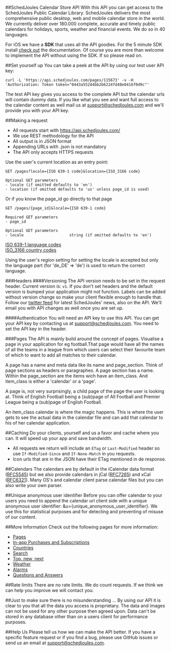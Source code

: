 ##SchedJoules Calendar Store API
With this API you can get access to the SchedJoules Public Calendar Library. SchedJoules delivers the most comprehensive public desktop, web and mobile calendar store in the world. We currently deliver over 180.000 complete, accurate and timely public calendars for holidays, sports, weather and financial events. We do so in 40 languages.

For iOS we have a **SDK** that uses all the API goodies. For the 5 minute SDK install [check out](http://schedjoules.com/resources/developer-resources/ios/CalendarStoreDocumentation/index.html) the documentation. Of course you are more than welcome to implement the API without using the SDK. If so please read on.

##Set yourself up
You can take a peek at the API by using our test user API key:
```
curl -L 'https://api.schedjoules.com/pages/115673' -v -H 'Authorization: Token token="0443a55244bb2b6224fd48e0416f0d9c"'
```
The test API key gives you access to the complete API but the calendar urls will contain dummy data. If you like what you see and want full access to the calendar content as well mail us at support@schedjoules.com and we'll provide you with your API key.

##Making a request
* All requests start with https://api.schedjoules.com/
* We use REST methodology for the API
* All output  is in JSON format
* Appending URLs with .json is not mandatory
* The API only accepts HTTPS requests

Use the user's current location as an entry point:
```
GET /pages?locale={ISO 639-1 code}&location={ISO_3166 code}

Optional GET parameters
- locale (if omitted defaults to 'en')
- location (if omitted defaults to 'us' unless page_id is used)
```

Or if you know the page_id go directly to that page
```
GET /pages/{page_id}&locale={ISO 639-1 code}

Required GET parameters
- page_id

Optional GET parameters
- locale 					string (if omitted defaults to 'en')
```

[ISO 639-1 language codes](https://en.wikipedia.org/wiki/List_of_ISO_639-1_codes)  
[ISO_3166 country codes](https://en.wikipedia.org/wiki/ISO_3166-1_alpha-2)

Using the user's region setting for setting the locale is accepted but only the language part (for 'de_DE' => 'de') is used to return the correct language.  

###Headers
####Versioning
The API version needs to be set in the request header. Current version is: `v1`. If you don't set headers and the default version is bumped your application might not function. Labels can be added without version change so make your client flexible enough to handle that. Follow our [twitter feed](http://twitter.com/schedjoules) for latest SchedJoules' news, also on the API. We'll email you with API changes as well once you are set up.

####Authentication
You will need an API key to use this API. You can get your API key by contacting us at support@schedjoules.com. You need to set the API key in the header.

###Pages
The API is mainly build around the concept of pages. Visualise a page in your application for eg football.That page would have all the names of all the teams in a league from which users can select their favourite team of which to want to add all matches to their calendar.

A page has a name and meta data like its name and page_section. Think of page sections as headers or paragraphes. A page section has a name. Within the page_section are the items wich have an item_class. And item_class is either a 'calendar' or a 'page'.

A page is, not very surprisingly, a child page of the page the user is looking at. Think of English Football being a (sub)page of All Football and Premier League being a (sub)page of English Football.

An item_class calendar is where the magic happens. This is where the user gets to see the actual data in the calendar file and can add that calendar to his of her calendar application.

##Caching
Do your clients, yourself and us a favor and cache where you can. It will speed up your app and save bandwidth.
* All requests we return will include an `ETag` or `Last-Modified` header so use `If-Modified-Since` and `If-None-Match` in you requests.
* Icon urls that are in the JSON have their ETag mentioned in de response.

##Calendars
The calendars are by default in the iCalendar data format ([RFC5545](https://tools.ietf.org/html/rfc5545)) but we also provide calendars in jCal ([RFC7265](https://tools.ietf.org/html/rfc7265)) and xCal ([RFC6321](https://tools.ietf.org/html/rfc6321)). Many OS's and calendar client parse calendar files but you can also write your own parser.

##Unique anonymous user identifier
Before you can offer calendar to your users you need to append the calendar url client side with a unique anonymous user identifier: &u={unique_anonymous_user_identifier}. We use this for statistical purposes and for detecting and preventing of misuse of our content.

##More Information
Check out the following pages for more information:
* [Pages](https://github.com/schedjoules/calendar-store-api/blob/master/details/pages.md)
* [In-app Purchases and Subscriptions](https://github.com/schedjoules/calendar-store-api/blob/master/details/in_app_purchases.md)
* [Countries](https://github.com/schedjoules/calendar-store-api/blob/master/details/countries.md)
* [Search](https://github.com/schedjoules/calendar-store-api/blob/master/details/search.md)
* [Top, new, next](https://github.com/schedjoules/calendar-store-api/blob/master/details/top_new_next.md)
* [Weather](https://github.com/schedjoules/calendar-store-api/blob/master/details/weather.md)
* [Alarms](https://github.com/schedjoules/calendar-store-api/blob/master/details/alarms.md)
* [Questions and Answers](https://github.com/schedjoules/calendar-store-api/blob/master/details/faq.md)

##Rate limits
There are no rate limits. We do count requests. If we think we can help you improve we will contact you.

##Just to make sure there is no misunderstanding ...
By using our API it is clear to you that all the data you access is proprietary. The data and images can not be used for any other purpose then agreed upon. Data can't be stored in any database other than on a users client for performance purposes.

##Help Us
Please tell us how we can make the API better. If you have a specific feature request or if you find a bug, please use GitHub issues or send us an email at support@schedjoules.com.
